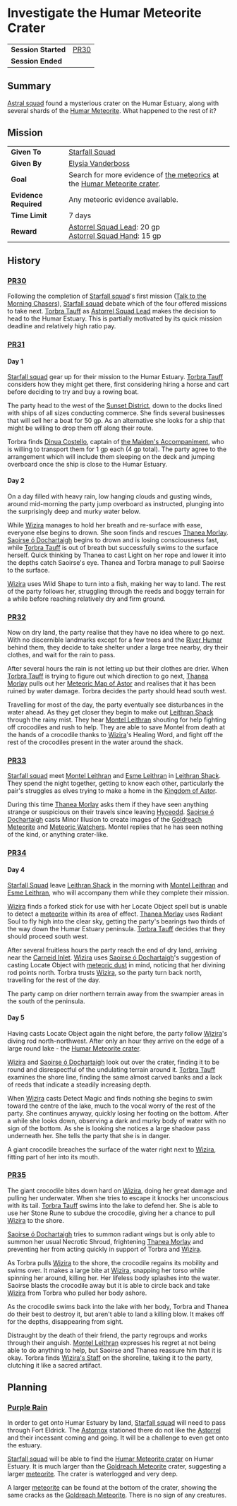 # Investigate the Humar Meteorite Crater

|||
| --- | --- |
| **Session Started** | [PR30](../sessions/completed/PR30.md) | storyline.2
| **Session Ended** | |

## Summary

[Astral squad](../organisations/astorrel/squads/astral-squad.md) found a mysterious crater on the Humar Estuary, along with several shards of the [Humar Meteorite](../items/meteoric/meteorites/humar-meteorite.md). What happened to the rest of it?

## Mission

|||
| --- | --- |
| **Given To** | [Starfall Squad](../organisations/astorrel/squads/starfall-squad.md) |
| **Given By** | [Elysia Vanderboss](../characters/elysia-vanderboss.md) |
| **Goal** | Search for more evidence of [the meteorics](../lineages/the-meteorics.md) at the [Humar Meteorite crater](../places/rivers-lakes/humar-meteorite-crater.md). |
| **Evidence Required** | Any meteoric evidence available. |
| **Time Limit** | 7 days |
| **Reward** | [Astorrel Squad Lead](../organisations/astorrel/ranks/astorrel-squad-lead.md): 20 gp<br>[Astorrel Squad Hand](../organisations/astorrel/ranks/astorrel-squad-hand.md): 15 gp |

## History

### [PR30](../sessions/completed/PR30.md)

Following the completion of [Starfall squad](../organisations/astorrel/squads/starfall-squad.md)'s first mission ([Talk to the Morning Chasers](ended/talk-to-the-morning-chasers.md)), [Starfall squad](../organisations/astorrel/squads/starfall-squad.md) debate which of the four offered missions to take next. [Torbra Tauff](../characters/torbra-tauff.md) as [Astorrel Squad Lead](../organisations/astorrel/ranks/astorrel-squad-lead.md) makes the decision to head to the Humar Estuary. This is partially motivated by its quick mission deadline and relatively high ratio pay.

### [PR31](../sessions/completed/PR31.md)

#### Day 1

[Starfall squad](../organisations/astorrel/squads/starfall-squad.md) gear up for their mission to the Humar Estuary. [Torbra Tauff](../characters/torbra-tauff.md) considers how they might get there, first considering hiring a horse and cart before deciding to try and buy a rowing boat.

The party head to the west of the [Sunset District](../places/districts/sunset-district.md), down to the docks lined with ships of all sizes conducting commerce. She finds several businesses that will sell her a boat for 50 gp. As an alternative she looks for a ship that might be willing to drop them off along their route.

Torbra finds [Dinua Costello](../characters/dinua-costello.md), captain of [the Maiden's Accompaniment](../places/ships/the-maidens-accompaniment.md), who is willing to transport them for 1 gp each (4 gp total). The party agree to the arrangement which will include them sleeping on the deck and jumping overboard once the ship is close to the Humar Estuary.

#### Day 2

On a day filled with heavy rain, low hanging clouds and gusting winds, around mid-morning the party jump overboard as instructed, plunging into the surprisingly deep and murky water below.

While [Wizira](../characters/wizira.md) manages to hold her breath and re-surface with ease, everyone else begins to drown. She soon finds and rescues [Thanea Morlay](../characters/thanea-morlay.md). [Saoirse ó Dochartaigh](../characters/saoirse-o-dochartaigh.md) begins to drown and is losing consciousness fast, while [Torbra Tauff](../characters/torbra-tauff.md) is out of breath but successfully swims to the surface herself. Quick thinking by Thanea to cast Light on her rope and lower it into the depths catch Saoirse's eye. Thanea and Torbra manage to pull Saoirse to the surface.

[Wizira](../characters/wizira.md) uses Wild Shape to turn into a fish, making her way to land. The rest of the party follows her, struggling through the reeds and boggy terrain for a while before reaching relatively dry and firm ground.

### [PR32](../sessions/completed/PR32.md)

Now on dry land, the party realise that they have no idea where to go next. With no discernible landmarks except for a few trees and the [River Humar](../places/rivers-lakes/river-humar.md) behind them, they decide to take shelter under a large tree nearby, dry their clothes, and wait for the rain to pass.

After several hours the rain is not letting up but their clothes are drier. When [Torbra Tauff](../characters/torbra-tauff.md) is trying to figure out which direction to go next, [Thanea Morlay](../characters/thanea-morlay.md) pulls out her [Meteoric Map of Astor](../maps/meteoric-map-of-astor.md) and realises that it has been ruined by water damage. Torbra decides the party should head south west.

Travelling for most of the day, the party eventually see disturbances in the water ahead. As they get closer they begin to make out [Leithran Shack](../places/buildings/leithran-shack.md) through the rainy mist. They hear [Montel Leithran](../characters/montel-leithran.md) shouting for help fighting off crocodiles and rush to help. They are able to save Montel from death at the hands of a crocodile thanks to [Wizira](../characters/wizira.md)'s Healing Word, and fight off the rest of the crocodiles present in the water around the shack.

### [PR33](../sessions/completed/PR33.md)

[Starfall squad](../organisations/astorrel/squads/starfall-squad.md) meet [Montel Leithran](../characters/montel-leithran.md) and [Esme Leithran](../characters/esme-leithran.md) in [Leithran Shack](../places/buildings/leithran-shack.md). They spend the night together, getting to know each other, particularly the pair's struggles as elves trying to make a home in the [Kingdom of Astor](../civilisations/kingdom-of-astor/kingdom-of-astor.md).

During this time [Thanea Morlay](../characters/thanea-morlay.md) asks them if they have seen anything strange or suspicious on their travels since leaving [Hyceodd](../places/towns/hyceodd.md). [Saoirse ó Dochartaigh](../characters/saoirse-o-dochartaigh.md) casts Minor Illusion to create images of the [Goldreach Meteorite](../items/meteoric/meteorites/goldreach-meteorite.md) and [Meteoric Watchers](../creatures/meteoric-watcher.md). Montel replies that he has seen nothing of the kind, or anything crater-like.

### [PR34](../sessions/completed/PR34.md)

#### Day 4

[Starfall Squad](../organisations/astorrel/squads/starfall-squad.md) leave [Leithran Shack](../places/buildings/leithran-shack.md) in the morning with [Montel Leithran](../characters/montel-leithran.md) and [Esme Leithran](../characters/esme-leithran.md), who will accompany them while they complete their mission.

[Wizira](../characters/wizira.md) finds a forked stick for use with her Locate Object spell but is unable to detect a [meteorite](../items/meteoric/meteorite.md) within its area of effect. [Thanea Morlay](../characters/thanea-morlay.md) uses Radiant Soul to fly high into the clear sky, getting the party's bearings two thirds of the way down the Humar Estuary peninsula. [Torbra Tauff](../characters/torbra-tauff.md) decides that they should proceed south west.

After several fruitless hours the party reach the end of dry land, arriving near the [Carneid Inlet](../places/seas-oceans/carneid-inlet.md). [Wizira](../characters/wizira.md) uses [Saoirse ó Dochartaigh](../characters/saoirse-o-dochartaigh.md)'s suggestion of casting Locate Object with [meteoric dust](../items/meteoric/meteoric-dust.md) in mind, noticing that her divining rod points north. Torbra trusts [Wizira](../characters/wizira.md), so the party turn back north, travelling for the rest of the day.

The party camp on drier northern terrain away from the swampier areas in the south of the peninsula.

#### Day 5

Having casts Locate Object again the night before, the party follow [Wizira](../characters/wizira.md)'s diving rod north-northwest. After only an hour they arrive on the edge of a large round lake - the [Humar Meteorite crater](../places/rivers-lakes/humar-meteorite-crater.md).

[Wizira](../characters/wizira.md) and [Saoirse ó Dochartaigh](../characters/saoirse-o-dochartaigh.md) look out over the crater, finding it to be round and disrespectful of the undulating terrain around it. [Torbra Tauff](../characters/torbra-tauff.md) examines the shore line, finding the same almost carved banks and a lack of reeds that indicate a steadily increasing depth.

When [Wizira](../characters/wizira.md) casts Detect Magic and finds nothing she begins to swim toward the centre of the lake, much to the vocal worry of the rest of the party. She continues anyway, quickly losing her footing on the bottom. After a while she looks down, observing a dark and murky body of water with no sign of the bottom. As she is looking she notices a large shadow pass underneath her. She tells the party that she is in danger.

A giant crocodile breaches the surface of the water right next to [Wizira](../characters/wizira.md), fitting part of her into its mouth.

### [PR35](../sessions/completed/PR35.md)

The giant crocodile bites down hard on [Wizira](../characters/wizira.md), doing her great damage and pulling her underwater. When she tries to escape it knocks her unconscious with its tail. [Torbra Tauff](../characters/torbra-tauff.md) swims into the lake to defend her. She is able to use her Stone Rune to subdue the crocodile, giving her a chance to pull [Wizira](../characters/wizira.md) to the shore.

[Saoirse ó Dochartaigh](../characters/saoirse-o-dochartaigh.md) tries to summon radiant wings but is only able to summon her usual Necrotic Shroud, frightening [Thanea Morlay](../characters/thanea-morlay.md) and preventing her from acting quickly in support of Torbra and [Wizira](../characters/wizira.md).

As Torbra pulls [Wizira](../characters/wizira.md) to the shore, the crocodile regains its mobility and swims over. It makes a large bite at [Wizira](../characters/wizira.md), snapping her torso while spinning her around, killing her. Her lifeless body splashes into the water. Saoirse blasts the crocodile away but it is able to circle back and take [Wizira](../characters/wizira.md) from Torbra who pulled her body ashore.

As the crocodile swims back into the lake with her body, Torbra and Thanea do their best to destroy it, but aren't able to land a killing blow. It makes off for the depths, disappearing from sight.

Distraught by the death of their friend, the party regroups and works through their anguish. [Montel Leithran](../characters/montel-leithran.md) expresses his regret at not being able to do anything to help, but Saoirse and Thanea reassure him that it is okay. Torbra finds [Wizira's Staff](../items/wiziras-staff.md) on the shoreline, taking it to the party, clutching it like a sacred artifact.

## Planning

### [Purple Rain](../campaigns/C1-purple-rain.md)

In order to get onto Humar Estuary by land, [Starfall squad](../organisations/astorrel/squads/starfall-squad.md) will need to pass through Fort Eldrick. The [Astornox](../organisations/astornox/astornox.md) stationed there do not like the [Astorrel](../organisations/astorrel/astorrel.md) and their incessant coming and going. It will be a challenge to even get onto the estuary.

[Starfall squad](../organisations/astorrel/squads/starfall-squad.md) will be able to find the [Humar Meteorite crater](../places/rivers-lakes/humar-meteorite-crater.md) on Humar Estuary. It is much larger than the [Goldreach Meteorite](../items/meteoric/meteorites/goldreach-meteorite.md) crater, suggesting a larger [meteorite](../items/meteoric/meteorite.md). The crater is waterlogged and very deep.

A larger [meteorite](../items/meteoric/meteorite.md) can be found at the bottom of the crater, showing the same cracks as the [Goldreach Meteorite](../items/meteoric/meteorites/goldreach-meteorite.md). There is no sign of any creatures.
